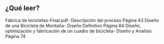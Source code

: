 ## ¿Qué leer? 
Fábrica de bicicletas-Final.pdf- Descripción del proceso Página 43
Diseño de una Bicicleta de Montaña- Diseño Definitivo Página 84
Diseño, optimización y fabricación de un cuadro de bicicleta- Diseño y Analisis Página 74

